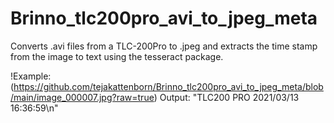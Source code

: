 # Brinno_tlc200pro_avi_to_jpeg_meta
Converts .avi files from a TLC-200Pro to .jpeg and extracts the time stamp from the image to text using the tesseract package.

!Example:(https://github.com/tejakattenborn/Brinno_tlc200pro_avi_to_jpeg_meta/blob/main/image_000007.jpg?raw=true)
Output: "TLC200 PRO 2021/03/13 16:36:59\n"
